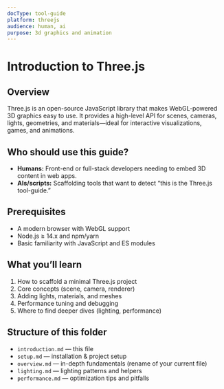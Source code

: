 ```yaml
---
docType: tool-guide
platform: threejs
audience: human, ai
purpose: 3d graphics and animation
---
```



# Introduction to Three.js

## Overview
Three.js is an open-source JavaScript library that makes WebGL-powered 3D graphics easy to use. It provides a high-level API for scenes, cameras, lights, geometries, and materials—ideal for interactive visualizations, games, and animations.

## Who should use this guide?
- **Humans:** Front-end or full-stack developers needing to embed 3D content in web apps.  
- **AIs/scripts:** Scaffolding tools that want to detect “this is the Three.js tool-guide.”

## Prerequisites
- A modern browser with WebGL support  
- Node.js ≥ 14.x and npm/yarn  
- Basic familiarity with JavaScript and ES modules  

## What you’ll learn
1. How to scaffold a minimal Three.js project  
2. Core concepts (scene, camera, renderer)  
3. Adding lights, materials, and meshes  
4. Performance tuning and debugging  
5. Where to find deeper dives (lighting, performance)  

## Structure of this folder
- `introduction.md` — this file  
- `setup.md`        — installation & project setup  
- `overview.md`     — in-depth fundamentals (rename of your current file)  
- `lighting.md`     — lighting patterns and helpers  
- `performance.md`  — optimization tips and pitfalls  